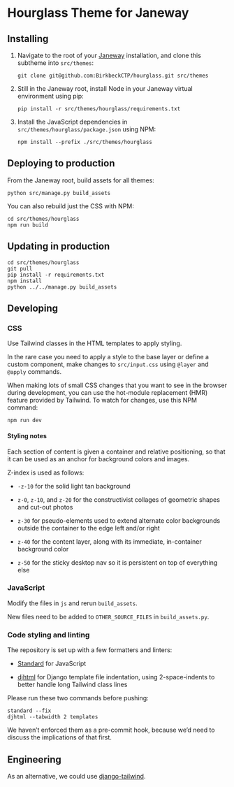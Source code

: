 # Hourglass Theme for Janeway

## Installing

1. Navigate to the root of your
   [Janeway](https://github.com/BirkbeckCTP/janeway) installation, and
   clone this subtheme into `src/themes`:

   ```shell
   git clone git@github.com:BirkbeckCTP/hourglass.git src/themes
   ```

2. Still in the Janeway root, install Node in your Janeway virtual
   environment using pip:

   ```shell
   pip install -r src/themes/hourglass/requirements.txt
   ```

3. Install the JavaScript dependencies
   in `src/themes/hourglass/package.json` using NPM:

   ```shell
   npm install --prefix ./src/themes/hourglass
   ```

## Deploying to production

From the Janeway root, build assets for all themes:

```shell
python src/manage.py build_assets
```

You can also rebuild just the CSS with NPM:

```shell
cd src/themes/hourglass
npm run build
```

## Updating in production

```shell
cd src/themes/hourglass
git pull
pip install -r requirements.txt
npm install
python ../../manage.py build_assets
```

## Developing

### CSS

Use Tailwind classes in the HTML templates to apply styling.

In the rare case you need to apply a style to the base layer or define
a custom component, make changes to `src/input.css` using `@layer` and
`@apply` commands.

When making lots of small CSS changes that you want to see in the browser
during development, you can use the hot-module replacement (HMR) feature
provided by Tailwind. To watch for changes, use this NPM command:

```shell
npm run dev
```

#### Styling notes

Each section of content is given a container and relative positioning, so
that it can be used as an anchor for background colors and images.

Z-index is used as follows:

- `-z-10` for the solid light tan background

- `z-0`, `z-10`, and `z-20` for the constructivist collages of geometric shapes and cut-out photos

- `z-30` for pseudo-elements used to extend alternate color backgrounds
outside the container to the edge left and/or right

- `z-40` for the content layer, along with its immediate, in-container
background color

- `z-50` for the sticky desktop nav so it is persistent on top of
everything else

### JavaScript

Modify the files in `js` and rerun `build_assets`.

New files need to be added to `OTHER_SOURCE_FILES` in `build_assets.py`.

### Code styling and linting

The repository is set up with a few formatters and linters:

- [Standard](https://standardjs.com/) for JavaScript

- [djhtml](https://github.com/rtts/djhtml) for Django template file indentation,
  using 2-space-indents to better handle long Tailwind class lines

Please run these two commands before pushing:

```shell
standard --fix
djhtml --tabwidth 2 templates
```

We haven’t enforced them as a pre-commit hook, because we’d need to
discuss the implications of that first.

## Engineering

As an alternative, we could use
[django-tailwind](https://github.com/timonweb/django-tailwind).
